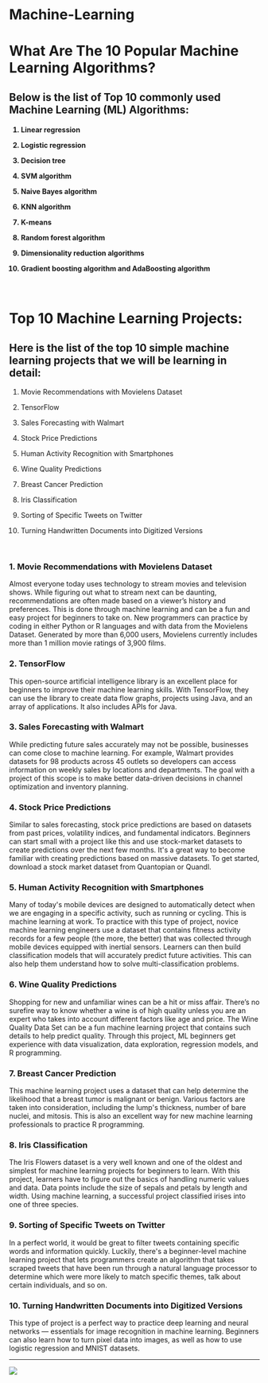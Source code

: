 # Machine-Learning

# What‌ ‌Are‌ ‌The‌ ‌10 ‌Popular‌ ‌Machine‌ ‌Learning Algorithms?‌

## Below is the list of Top 10 commonly used Machine Learning (ML) Algorithms:

<h4>

1) Linear regression

2) Logistic regression

3) Decision tree

4) SVM algorithm

5) Naive Bayes algorithm

6) KNN algorithm

7) K-means

8) Random forest algorithm

9) Dimensionality reduction algorithms

10) Gradient boosting algorithm and AdaBoosting algorithm

</h5>


<br>

# Top 10 Machine Learning Projects:

## Here is the list of the top 10 simple machine learning projects that we will be learning in detail:

1) Movie Recommendations with Movielens Dataset

2) TensorFlow

3) Sales Forecasting with Walmart

4) Stock Price Predictions

5) Human Activity Recognition with Smartphones

6) Wine Quality Predictions

7) Breast Cancer Prediction

8) Iris Classification

9) Sorting of Specific Tweets on Twitter

10) Turning Handwritten Documents into Digitized Versions

<br>

### 1. Movie Recommendations with Movielens Dataset

Almost everyone today uses technology to stream movies and television shows. While figuring out what to stream next can be daunting, recommendations are often made based on a viewer’s history and preferences. This is done through machine learning and can be a fun and easy project for beginners to take on. New programmers can practice by coding in either Python or R languages and with data from the Movielens Dataset. Generated by more than 6,000 users, Movielens currently includes more than 1 million movie ratings of 3,900 films.

### 2. TensorFlow

This open-source artificial intelligence library is an excellent place for beginners to improve their machine learning skills. With TensorFlow, they can use the library to create data flow graphs, projects using Java, and an array of applications. It also includes APIs for Java.

### 3. Sales Forecasting with Walmart

While predicting future sales accurately may not be possible, businesses can come close to machine learning. For example, Walmart provides datasets for 98 products across 45 outlets so developers can access information on weekly sales by locations and departments. The goal with a project of this scope is to make better data-driven decisions in channel optimization and inventory planning.   

### 4. Stock Price Predictions

Similar to sales forecasting, stock price predictions are based on datasets from past prices, volatility indices, and fundamental indicators. Beginners can start small with a project like this and use stock-market datasets to create predictions over the next few months. It's a great way to become familiar with creating predictions based on massive datasets. To get started, download a stock market dataset from Quantopian or Quandl.

### 5. Human Activity Recognition with Smartphones

Many of today's mobile devices are designed to automatically detect when we are engaging in a specific activity, such as running or cycling. This is machine learning at work. To practice with this type of project, novice machine learning engineers use a dataset that contains fitness activity records for a few people (the more, the better) that was collected through mobile devices equipped with inertial sensors. Learners can then build classification models that will accurately predict future activities. This can also help them understand how to solve multi-classification problems.

### 6. Wine Quality Predictions

Shopping for new and unfamiliar wines can be a hit or miss affair. There’s no surefire way to know whether a wine is of high quality unless you are an expert who takes into account different factors like age and price. The Wine Quality Data Set can be a fun machine learning project that contains such details to help predict quality. Through this project, ML beginners get experience with data visualization, data exploration, regression models, and R programming.

### 7. Breast Cancer Prediction

This machine learning project uses a dataset that can help determine the likelihood that a breast tumor is malignant or benign. Various factors are taken into consideration, including the lump's thickness, number of bare nuclei, and mitosis. This is also an excellent way for new machine learning professionals to practice R programming.

### 8. Iris Classification

The Iris Flowers dataset is a very well known and one of the oldest and simplest for machine learning projects for beginners to learn. With this project, learners have to figure out the basics of handling numeric values and data. Data points include the size of sepals and petals by length and width. Using machine learning, a successful project classified irises into one of three species.

### 9. Sorting of Specific Tweets on Twitter

In a perfect world, it would be great to filter tweets containing specific words and information quickly. Luckily, there's a beginner-level machine learning project that lets programmers create an algorithm that takes scraped tweets that have been run through a natural language processor to determine which were more likely to match specific themes, talk about certain individuals, and so on.

### 10. Turning Handwritten Documents into Digitized Versions

This type of project is a perfect way to practice deep learning and neural networks — essentials for image recognition in machine learning. Beginners can also learn how to turn pixel data into images, as well as how to use logistic regression and MNIST datasets.

<hr> 

<img src="/img/ml.avif"> 
